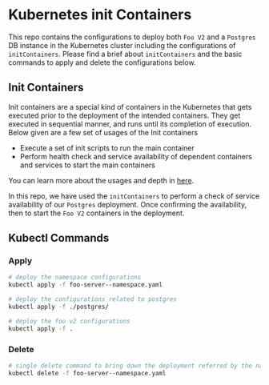 # Kubernetes init Containers

This repo contains the configurations to deploy both `Foo V2` and a `Postgres` DB instance in the Kubernetes cluster including the configurations of `initContainers`. Please find a brief about `initContainers` and the basic commands to apply and delete the configurations below.

## Init Containers

Init containers are a special kind of containers in the Kubernetes that gets executed prior to the deployment of the intended containers. They get executed in sequential manner, and runs until its completion of execution. Below given are a few set of usages of the Init containers

- Execute a set of init scripts to run the main container
- Perform health check and service availability of dependent containers and services to start the main containers

You can learn more about the usages and depth in [here](https://kubernetes.io/docs/concepts/workloads/pods/init-containers/).

In this repo, we have used the `initContainers` to perform a check of service availability of our `Postgres` deployment. Once confirming the availability, then to start the `Foo V2` containers in the deployment.

## Kubectl Commands

### Apply

```sh
# deploy the namespace configurations
kubectl apply -f foo-server--namespace.yaml

# deploy the configurations related to postgres
kubectl apply -f ./postgres/

# deploy the foo v2 configurations
kubectl apply -f .
```

### Delete

```sh
# single delete command to bring down the deployment referred by the namespace
kubectl delete -f foo-server--namespace.yaml
```
